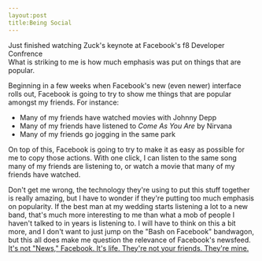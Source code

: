 ```yaml
---
layout:post
title:Being Social
---
```

Just finished watching Zuck's keynote at Facebook's f8 Developer Confrence    
What is striking to me is how much emphasis was put on things that are popular.

Beginning in a few weeks when Facebook's new (even newer) interface rolls out, Facebook is going to try to show me things that are popular amongst my friends. For instance:
 * Many of my friends have watched movies with Johnny Depp
 * Many of my friends have listened to *Come As You Are* by Nirvana
 * Many of my friends go jogging in the same park

On top of this, Facebook is going to try to make it as easy as possible for me to copy those actions. With one click, I can listen to the same song many of my friends are listening to, or watch a movie that many of my friends have watched.

Don't get me wrong, the technology they're using to put this stuff together is really amazing, but I have to wonder if they're putting too much emphasis on popularity.
If the best man at my wedding starts listening a lot to a new band, that's much more interesting to me than what a mob of people I haven't talked to in years is listening to.
I will have to think on this a bit more, and I don't want to just jump on the "Bash on Facebook" bandwagon, but this all does make me question the relevance of Facebook's newsfeed.
[It's not "News," Facebook. It's life. They're not your friends. They're mine.](http://news.cnet.com/8301-31322_3-20109699-256/facebook-netflix-and-the-art-of-blowing-the-lead/)
